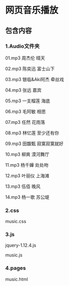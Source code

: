 # 网页音乐播放

## 包含内容

### 1.Audio文件夹

01.mp3 周杰伦 晴天

02.mp3 陈奕迅 富士山下

03.mp3 银临&Aki阿杰 牵丝戏

04.mp3 张远 嘉宾

05.mp3 一支榴莲 海底

06.mp3 毛阿敏 相思

07.mp3 任然 花雨落

08.mp3 林忆莲 至少还有你

09.mp3 田馥甄 寂寞寂寞就好

10.mp3 柳爽 漠河舞厅

11.mp3 杨千嬅 处处吻

12.mp3 叶丽仪 上海滩

13.mp3 伍佰 晚风

14.mp3 杨一歌 苏公堤

### 2.css

music.css

### 3.js

jquery-1.12.4.js

music.js

### 4.pages

music.html